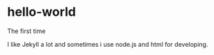 # hello-world
The first time

I like Jekyll a lot and sometimes i use node.js and html for developing. 

